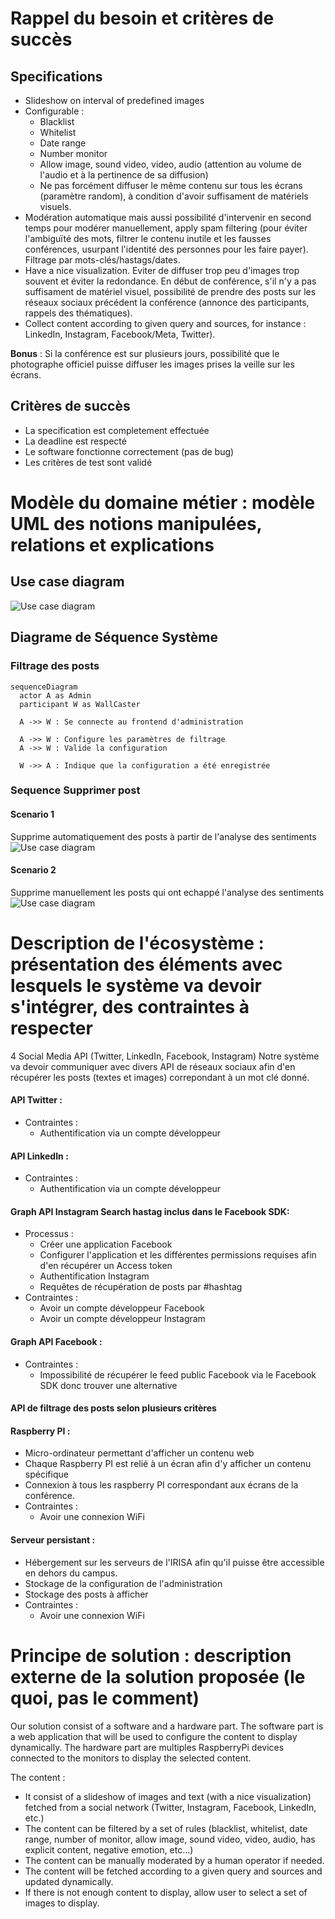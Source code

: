
# Rappel du besoin et critères de succès

## Specifications

- Slideshow on interval of predefined images
- Configurable : 
  - Blacklist
  - Whitelist
  - Date range
  - Number monitor
  - Allow image, sound video, video, audio (attention au volume de l'audio et à la pertinence de sa diffusion)
  - Ne pas forcément diffuser le même contenu sur tous les écrans (paramètre random), à condition d'avoir suffisament de matériels visuels.
- Modération automatique mais aussi possibilité d'intervenir en second temps pour modérer manuellement, apply spam filtering (pour éviter l'ambiguïté des mots, filtrer le contenu inutile et les fausses conférences, usurpant l'identité des personnes pour les faire payer). Filtrage par mots-clés/hastags/dates. 
- Have a nice visualization. Eviter de diffuser trop peu d'images trop souvent et éviter la redondance. En début de conférence, s'il n'y a pas suffisament de matériel visuel, possibilité de prendre des posts sur les réseaux sociaux précédent la conférence (annonce des participants, rappels des thématiques).
- Collect content according to given query and sources, for instance : LinkedIn, Instagram, Facebook/Meta, Twitter). 
 
**Bonus** : Si la conférence est sur plusieurs jours, possibilité que le photographe officiel puisse diffuser les images prises la veille sur les écrans. 

## Critères de succès

- La specification est completement effectuée
- La deadline est respecté
- Le software fonctionne correctement (pas de bug)
- Les critères de test sont validé
  
# Modèle du domaine métier : modèle UML des notions manipulées, relations et explications

## Use case diagram

![Use case diagram](assets/Use_Case_Diagram.png)

## Diagrame de Séquence Système

### Filtrage des posts


```mermaid
sequenceDiagram
  actor A as Admin
  participant W as WallCaster

  A ->> W : Se connecte au frontend d'administration

  A ->> W : Configure les paramètres de filtrage
  A ->> W : Valide la configuration

  W ->> A : Indique que la configuration a été enregistrée
```

### Sequence Supprimer post

#### Scenario 1
Supprime automatiquement des posts à partir de l'analyse des sentiments
![Use case diagram](assets/sequence_SupprimerPosts_1.png)

#### Scenario 2
Supprime manuellement les posts qui ont echappé l'analyse des sentiments 
![Use case diagram](assets/sequence_SupprimerPosts_1.png)

# Description de l'écosystème : présentation des éléments avec lesquels le système va devoir s'intégrer, des contraintes à respecter
4 Social Media API (Twitter, LinkedIn, Facebook, Instagram) 
Notre système va devoir communiquer avec divers API de réseaux sociaux afin d'en récupérer les posts (textes et images) correpondant à un mot clé donné.

#### API Twitter :
  - Contraintes :
    - Authentification via un compte développeur

#### API LinkedIn : 
  - Contraintes :
    - Authentification via un compte développeur

#### Graph API Instagram Search hastag inclus dans le Facebook SDK:
  - Processus : 
    - Créer une application Facebook
    - Configurer l'application et les différentes permissions requises afin d'en récupérer un Access token
    - Authentification Instagram
    - Requêtes de récupération de posts par #hashtag
  - Contraintes :
    - Avoir un compte développeur Facebook 
    - Avoir un compte développeur Instagram

#### Graph API Facebook :
  - Contraintes :
    - Impossibilité de récupérer le feed public Facebook via le Facebook SDK donc trouver une alternative

#### API de filtrage des posts selon plusieurs critères

#### Raspberry PI :
  - Micro-ordinateur permettant d'afficher un contenu web 
  - Chaque Raspberry PI est relié à un écran afin d'y afficher un contenu spécifique
  - Connexion à tous les raspberry PI correspondant aux écrans de la conférence.
  - Contraintes : 
    - Avoir une connexion WiFi

#### Serveur persistant :
  - Hébergement sur les serveurs de l'IRISA afin qu'il puisse être accessible en dehors du campus.
  - Stockage de la configuration de l'administration
  - Stockage des posts à afficher
  - Contraintes : 
    - Avoir une connexion WiFi


# Principe de solution : description externe de la solution proposée (le quoi, pas le comment)

Our solution consist of a software and a hardware part. 
The software part is a web application that will be used to configure the content to display dynamically.
The hardware part are multiples RaspberryPi devices connected to the monitors to display the selected content.

The content : 
- It consist of a slideshow of images and text (with a nice visualization) fetched from a social network (Twitter, Instagram, Facebook, LinkedIn, etc.)
- The content can be filtered by a set of rules (blacklist, whitelist, date range, number of monitor, allow image, sound video, video, audio, has explicit content, negative emotion, etc...)
- The content can be manually moderated by a human operator if needed.
- The content will be fetched according to a given query and sources and updated dynamically.
- If there is not enough content to display, allow user to select a set of images to display.


<!-- --- TODO je sais pas trop ou mettre ça ---


# User Story

- As an admin I can setup the raspberry pi to connect to the right wifi network so that it can access the website

- As an admin I can set parameters (keywords, date, ...) for the posts to be searched by the API and shown on the website

- As an admin I can set parameters (keywords, ...) for the filter to block unwanted content

- As an admin I can manualy moderate content

- As an admin I can choose to show different content on different screens
-->